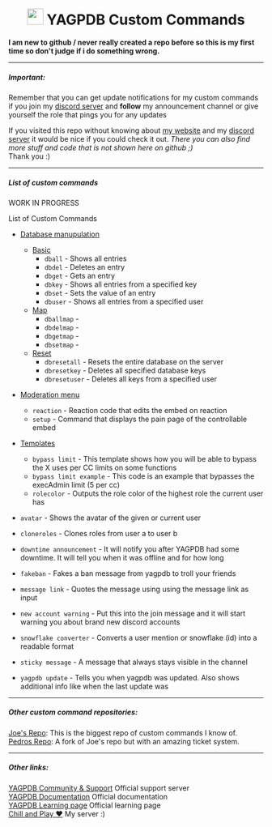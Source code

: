 #
<h1 align="center"><img src="https://yagpdb.xyz/static/img/logo_y.png" height=32px width=32px></img>&nbspYAGPDB Custom Commands</h1>

**I am new to github / never really created a repo before so this is my first time so don't judge if i do something wrong.**

---
##### Important:
Remember that you can get update notifications for my custom commands if you join my [discord server](/https://discord.gg/GRns3f) and __follow__ my announcement channel or give yourself the role that pings you for any updates  
  
If you visited this repo without knowing about [my website](https://www.thehdcraftergaming.tk/yagpdb) and my [discord server](/https://discord.gg/GRns3f) it would be nice if you could check it out. *There you can also find more stuff and code that is not shown here on github ;)*  
Thank you :)  

--- 
##### List of custom commands
WORK IN PROGRESS
<summary>List of Custom Commands</summary>

+ [Database manupulation](https://github.com/TheHDCrafter/yagpdb-cc/tree/master/Crafter's%20db%20shit)
	+ [Basic](https://github.com/TheHDCrafter/yagpdb-cc/tree/master/Crafter's%20db%20shit/basic)
		+ `dball` - Shows all entries
		+ `dbdel` - Deletes an entry
		+ `dbget` - Gets an entry
		+ `dbkey` - Shows all entries from a specified key
		+ `dbset` - Sets the value of an entry
		+ `dbuser` - Shows all entries from a specified user
	+ [Map](https://github.com/TheHDCrafter/yagpdb-cc/tree/master/Crafter's%20db%20shit/map)
		+ `dballmap` - 
		+ `dbdelmap` - 
		+ `dbgetmap` - 
		+ `dbsetmap` - 
	+ [Reset](https://github.com/TheHDCrafter/yagpdb-cc/tree/master/Crafter's%20db%20shit/reset)
		+ `dbresetall` - Resets the entire database on the server
		+ `dbresetkey` - Deletes all specified database keys
		+ `dbresetuser` - Deletes all keys from a specified user

+ [Moderation menu](https://github.com/TheHDCrafter/yagpdb-cc/tree/master/Moderation%20menu)
	+ `reaction` - Reaction code that edits the embed on reaction
	+ `setup` - Command that displays the pain page of the controllable embed

+ [Templates](https://github.com/TheHDCrafter/yagpdb-cc/tree/master/Templates)
	+ `bypass limit` - This template shows how you will be able to bypass the X uses per CC limits on some functions
	+ `bypass limit example` - This code is an example that bypasses the execAdmin limit (5 per cc)
	+ `rolecolor` - Outputs the role color of the highest role the current user has

+ `avatar` - Shows the avatar of the given or current user
+ `cloneroles` - Clones roles from user a to user b
+ `downtime announcement` - It will notify you after YAGPDB had some downtime. It will tell you when it was offline and for how long
+ `fakeban` - Fakes a ban message from yagpdb to troll your friends
+ `message link` - Quotes the message using using the message link as input
+ `new account warning` - Put this into the join message and it will start warning you about brand new discord accounts
+ `snowflake converter` - Converts a user mention or snowflake (id) into a readable format
+ `sticky message` - A message that always stays visible in the channel
+ `yagpdb update` - Tells you when yagpdb was updated. Also shows additional info like when the last update was

---
##### Other custom command repositories:
[Joe's Repo](https://github.com/yagpdb-cc/yagpdb-cc): This is the biggest repo of custom commands I know of.  
[Pedros Repo](https://github.com/Pedro-Pessoa/yagpdb-cc/tree/Tickets/tickets): A fork of Joe's repo but with an amazing ticket system.

---
##### Other links:
[YAGPDB Community & Support](https://discord.gg/4uY54rw) Official support server  
[YAGPDB Documentation](https://docs.yagpdb.xyz/reference/templates) Official documentation  
[YAGPDB Learning page](https://learn.yagpdb.xyz/) Official learning page  
[Chill and Play ❤](https://discord.gg/GRns3fg) My server :)  
